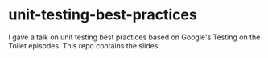 # unit-testing-best-practices
I gave a talk on unit testing best practices based on Google's Testing on the Toilet episodes. This repo contains the slides.
